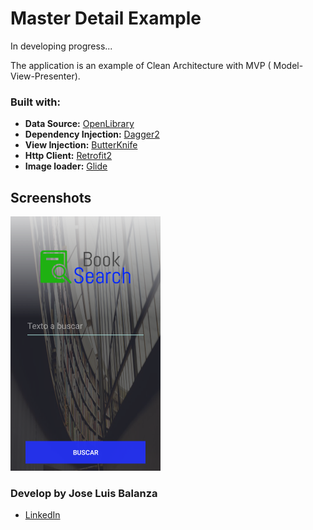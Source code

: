# Master Detail Example

In developing progress...

The application is an example of Clean Architecture with MVP ( Model-View-Presenter).

### Built with:

* **Data Source:** [OpenLibrary]
* **Dependency Injection:** [Dagger2] 
* **View Injection:** [ButterKnife]
* **Http Client:** [Retrofit2]
* **Image loader:** [Glide]

## Screenshots

![alt text](art/main.png "Main view")

### Develop by Jose Luis Balanza

* [LinkedIn]

[LinkedIn]: <https://es.linkedin.com/in/jose-luis-balanza-b9246950>
[OpenLibrary]: <https://openlibrary.org/developers/api>
[Dagger2]: <http://google.github.io/dagger/>
[ButterKnife]: <http://jakewharton.github.io/butterknife/>
[Retrofit2]: <http://square.github.io/retrofit/>
[Glide]: <https://github.com/bumptech/glide>




